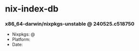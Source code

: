 # nix-index-db
### x86_64-darwin/nixpkgs-unstable @ 240525.c518750
- Nixpkgs: @[](https://github.com/NixOS/nixpkgs/commit/c5187508b11177ef4278edf19616f44f21cc8c69)
- Platform: 
- Date: 
